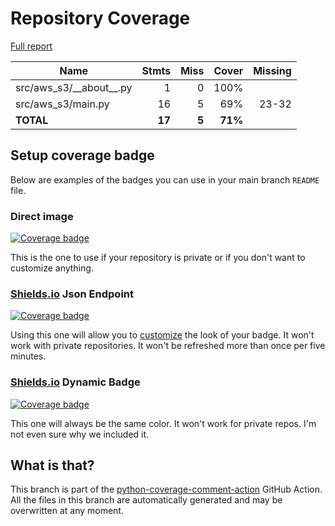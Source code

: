 # Repository Coverage

[Full report](https://htmlpreview.github.io/?https://github.com/andgineer/aws-s3/blob/python-coverage-comment-action-data/htmlcov/index.html)

| Name                         |    Stmts |     Miss |   Cover |   Missing |
|----------------------------- | -------: | -------: | ------: | --------: |
| src/aws\_s3/\_\_about\_\_.py |        1 |        0 |    100% |           |
| src/aws\_s3/main.py          |       16 |        5 |     69% |     23-32 |
|                    **TOTAL** |   **17** |    **5** | **71%** |           |


## Setup coverage badge

Below are examples of the badges you can use in your main branch `README` file.

### Direct image

[![Coverage badge](https://raw.githubusercontent.com/andgineer/aws-s3/python-coverage-comment-action-data/badge.svg)](https://htmlpreview.github.io/?https://github.com/andgineer/aws-s3/blob/python-coverage-comment-action-data/htmlcov/index.html)

This is the one to use if your repository is private or if you don't want to customize anything.

### [Shields.io](https://shields.io) Json Endpoint

[![Coverage badge](https://img.shields.io/endpoint?url=https://raw.githubusercontent.com/andgineer/aws-s3/python-coverage-comment-action-data/endpoint.json)](https://htmlpreview.github.io/?https://github.com/andgineer/aws-s3/blob/python-coverage-comment-action-data/htmlcov/index.html)

Using this one will allow you to [customize](https://shields.io/endpoint) the look of your badge.
It won't work with private repositories. It won't be refreshed more than once per five minutes.

### [Shields.io](https://shields.io) Dynamic Badge

[![Coverage badge](https://img.shields.io/badge/dynamic/json?color=brightgreen&label=coverage&query=%24.message&url=https%3A%2F%2Fraw.githubusercontent.com%2Fandgineer%2Faws-s3%2Fpython-coverage-comment-action-data%2Fendpoint.json)](https://htmlpreview.github.io/?https://github.com/andgineer/aws-s3/blob/python-coverage-comment-action-data/htmlcov/index.html)

This one will always be the same color. It won't work for private repos. I'm not even sure why we included it.

## What is that?

This branch is part of the
[python-coverage-comment-action](https://github.com/marketplace/actions/python-coverage-comment)
GitHub Action. All the files in this branch are automatically generated and may be
overwritten at any moment.